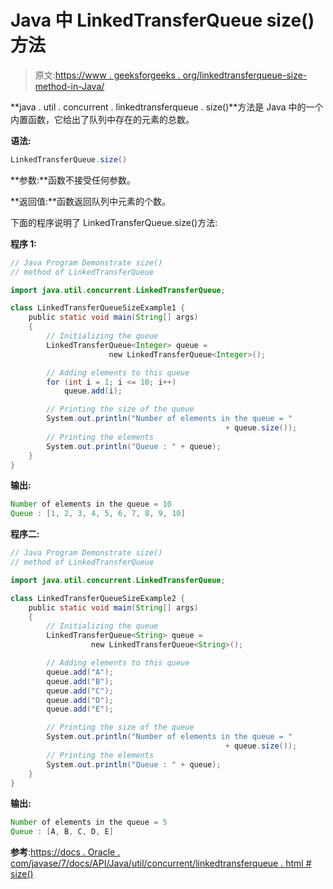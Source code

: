 # Java 中 LinkedTransferQueue size()方法

> 原文:[https://www . geeksforgeeks . org/linkedtransferqueue-size-method-in-Java/](https://www.geeksforgeeks.org/linkedtransferqueue-size-method-in-java/)

**java . util . concurrent . linkedtransferqueue . size()**方法是 Java 中的一个内置函数，它给出了队列中存在的元素的总数。

**语法:**

```java
LinkedTransferQueue.size()
```

**参数:**函数不接受任何参数。

**返回值:**函数返回队列中元素的个数。

下面的程序说明了 LinkedTransferQueue.size()方法:

**程序 1:**

```java
// Java Program Demonstrate size()
// method of LinkedTransferQueue 

import java.util.concurrent.LinkedTransferQueue;

class LinkedTransferQueueSizeExample1 {
    public static void main(String[] args)
    {
        // Initializing the queue
        LinkedTransferQueue<Integer> queue =
                      new LinkedTransferQueue<Integer>();

        // Adding elements to this queue
        for (int i = 1; i <= 10; i++)
            queue.add(i);

        // Printing the size of the queue
        System.out.println("Number of elements in the queue = " 
                                                + queue.size());
        // Printing the elements
        System.out.println("Queue : " + queue);
    }
}
```

**输出:**

```java
Number of elements in the queue = 10
Queue : [1, 2, 3, 4, 5, 6, 7, 8, 9, 10]

```

**程序二:**

```java
// Java Program Demonstrate size()
// method of LinkedTransferQueue 

import java.util.concurrent.LinkedTransferQueue;

class LinkedTransferQueueSizeExample2 {
    public static void main(String[] args)
    {
        // Initializing the queue
        LinkedTransferQueue<String> queue = 
                  new LinkedTransferQueue<String>();

        // Adding elements to this queue
        queue.add("A");
        queue.add("B");
        queue.add("C");
        queue.add("D");
        queue.add("E");

        // Printing the size of the queue
        System.out.println("Number of elements in the queue = " 
                                                + queue.size());
        // Printing the elements
        System.out.println("Queue : " + queue);
    }
}
```

**输出:**

```java
Number of elements in the queue = 5
Queue : [A, B, C, D, E]

```

**参考**:[https://docs . Oracle . com/javase/7/docs/API/Java/util/concurrent/linkedtransferqueue . html # size()](https://docs.oracle.com/javase/7/docs/api/java/util/concurrent/LinkedTransferQueue.html#size())